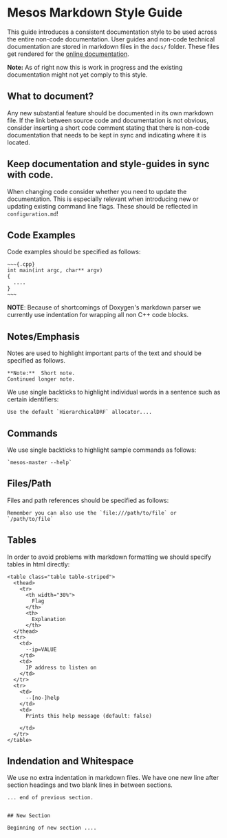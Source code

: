 # Mesos Markdown Style Guide

This guide introduces a consistent documentation style to be used across the entire non-code documentation.
User guides and non-code technical documentation are stored in markdown files in the `docs/` folder. These files get rendered for the [online documentation](http://mesos.apache.org/documentation/latest/).

**Note:** As of right now this is work in progress and the existing documentation might not yet comply to this style.


## What to document?

Any new substantial feature should be documented in its own markdown file.
If the link between source code and documentation is not obvious, consider inserting a short code comment stating that there is non-code documentation that needs to be kept in sync and indicating where it is located.


## Keep documentation and style-guides in sync with code.

When changing code consider whether you need to update the documentation.
This is especially relevant when introducing new or updating existing command line flags.
These should be reflected in `configuration.md`!


## Code Examples

Code examples should be specified as follows:

    ~~~{.cpp}
    int main(int argc, char** argv)
    {
      ....
    }
    ~~~

**NOTE**: Because of shortcomings of Doxygen's markdown parser we currently use indentation for wrapping all non C++ code blocks.

## Notes/Emphasis

Notes are used to highlight important parts of the text and should be specified as follows.

~~~{.txt}
**Note:**  Short note.
Continued longer note.
~~~

We use single backticks to highlight individual words in a sentence such as certain identifiers:

~~~{.txt}
Use the default `HierarchicalDRF` allocator....
~~~


## Commands

We use single backticks to highlight sample commands as follows:

~~~{.txt}
`mesos-master --help`
~~~


## Files/Path

Files and path references should be specified as follows:

~~~{.text}
Remember you can also use the `file:///path/to/file` or `/path/to/file`
~~~


## Tables

In order to avoid problems with markdown formatting we should specify tables in html directly:

~~~{.html}
<table class="table table-striped">
  <thead>
    <tr>
      <th width="30%">
        Flag
      </th>
      <th>
        Explanation
      </th>
  </thead>
  <tr>
    <td>
      --ip=VALUE
    </td>
    <td>
      IP address to listen on
    </td>
  </tr>
  <tr>
    <td>
      --[no-]help
    </td>
    <td>
      Prints this help message (default: false)

    </td>
  </tr>
</table>
~~~


## Indendation and Whitespace

We use no extra indentation in markdown files.
We have one new line after section headings and two blank lines
in between sections.

~~~{.txt}
... end of previous section.


## New Section

Beginning of new section ....
~~~
